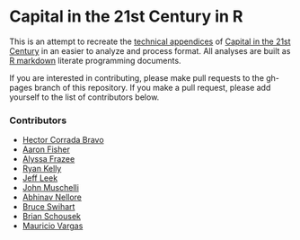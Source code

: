 Capital in the 21st Century in R
=======================

This is an attempt to recreate the [technical appendices](http://piketty.pse.ens.fr/en/capital21c2) of [Capital in the 21st Century](http://www.amazon.com/Capital-Twenty-First-Century-Thomas-Piketty/dp/067443000X)
in an easier to analyze and process format. All analyses are built as [R markdown](http://rmarkdown.rstudio.com/) literate 
programming documents. 

If you are interested in contributing, please make pull requests to the gh-pages branch of this repository. If you make a pull 
request, please add yourself to the list of contributors below. 

### Contributors

* [Hector Corrada Bravo](http://www.cbcb.umd.edu/~hcorrada/)
* [Aaron Fisher](http://aaronjfisher.wordpress.com/)
* [Alyssa Frazee](http://alyssafrazee.com/)
* [Ryan Kelly](http://www.rmdk.ca)
* [Jeff Leek](http://jtleek.com)
* [John Muschelli](http://biostat.jhsph.edu/~jmuschel/)
* [Abhinav Nellore](http://www.biostat.jhsph.edu/people/postdocs/nellore.shtml)
* [Bruce Swihart](http://www.biostat.jhsph.edu/~bswihart/)
* [Brian Schousek](https://plus.google.com/107712647868079948212)
* [Mauricio Vargas](http://github.com/pachamaltese)


